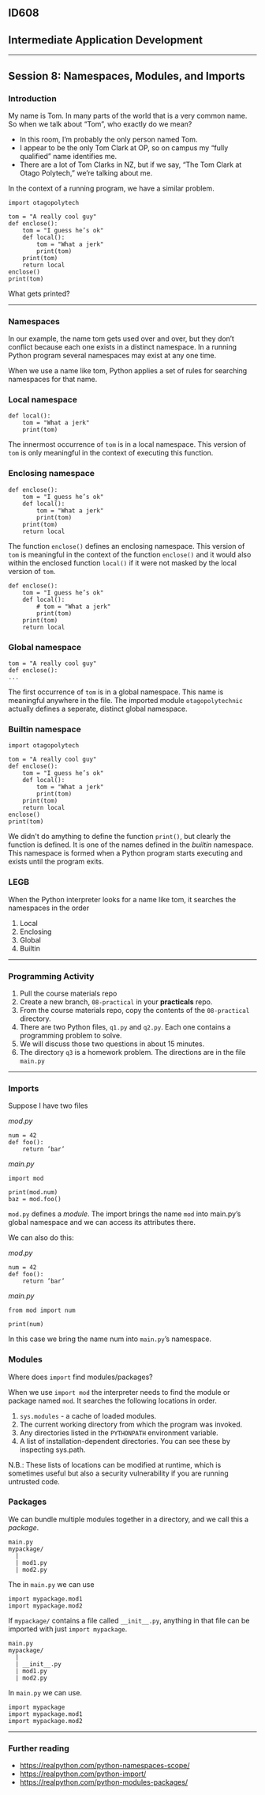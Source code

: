 ## ID608
## Intermediate Application Development
---

## Session 8: Namespaces, Modules, and Imports

### Introduction
My name is Tom. In many parts of the world that is a very common name. So when we talk about “Tom”, who exactly do we mean?

  - In this room, I’m probably the only person named Tom.
  - I appear to be the only Tom Clark at OP, so on campus my “fully
qualified” name identifies me.
  - There are a lot of Tom Clarks in NZ, but if we say, “The Tom Clark at Otago Polytech,” we’re talking about me.

In the context of a running program, we have a similar problem.

```
import otagopolytech

tom = "A really cool guy"
def enclose():
    tom = "I guess he’s ok"
    def local():
        tom = "What a jerk"
        print(tom)
    print(tom)
    return local
enclose()
print(tom)
```

What gets printed?

---

### Namespaces

In our example, the name tom gets used over and over, but they don’t conflict because each one exists in a distinct namespace. In a running Python program several namespaces may exist at any one time.

When we use a name like tom, Python applies a set of rules for searching namespaces for that name.

### Local namespace

```
def local():
    tom = "What a jerk"
    print(tom)
```

The innermost occurrence of `tom` is in a local namespace. This version of `tom` is only meaningful in the context of executing this function.


### Enclosing namespace
```
def enclose():
    tom = "I guess he’s ok"
    def local():
        tom = "What a jerk"
        print(tom)
    print(tom)
    return local
```
The function `enclose()` defines an enclosing namespace. This version of `tom` is meaningful in the context of the function `enclose()` and it would also within the enclosed function `local()` if it were not masked by the local version of `tom`.

```
def enclose():
    tom = "I guess he’s ok"
    def local():
        # tom = "What a jerk"
        print(tom)
    print(tom)
    return local
```

### Global namespace

```
tom = "A really cool guy"
def enclose():
...
```
The first occurrence of `tom` is in a global namespace. This name is meaningful anywhere in the file. The imported module `otagopolytechnic` actually defines a seperate, distinct global namespace.

### Builtin namespace
```
import otagopolytech

tom = "A really cool guy"
def enclose():
    tom = "I guess he’s ok"
    def local():
        tom = "What a jerk"
        print(tom)
    print(tom)
    return local
enclose()
print(tom)
```

We didn't do amything to define the function `print()`, but clearly the function is defined. It is one of the names defined in the *builtin* namespace. This namespace is formed when a Python program starts executing and exists until the program exits.

### LEGB
When the Python interpreter looks for a name like tom, it searches the namespaces in the order
  1. Local
  2. Enclosing 
  3. Global
  4. Builtin

---

### Programming Activity
  1. Pull the course materials repo
  2. Create a new branch, `08-practical` in your **practicals** repo.
  3. From the course materials repo, copy the contents of the `08-practical` directory.
  4. There are two Python files, `q1.py` and `q2.py`. Each one contains a programming problem to solve.
  5. We will discuss those two questions in about 15 minutes.
  6. The directory `q3` is a homework problem. The directions are in the file `main.py`

---

### Imports
Suppose I have two files

*mod.py*
```
num = 42
def foo():
    return ’bar’
```

*main.py*
```
import mod

print(mod.num)
baz = mod.foo()
```

`mod.py` defines a *module*. The import brings the name `mod` into main.py’s global namespace and we can access its attributes there.

We can also do this:

*mod.py*
```
num = 42
def foo():
    return ’bar’
```

*main.py*
```
from mod import num

print(num)
```
In this case we bring the name num into `main.py`’s namespace.

### Modules
Where does `import` find modules/packages?

When we use `import mod` the interpreter needs to find the module or package named `mod`. It
searches the following locations in order.

  1. `sys.modules` - a cache of loaded modules.
  2. The current working directory from which the program was invoked.
  3. Any directories listed in the `PYTHONPATH` environment variable.
  4. A list of installation-dependent directories. You can see these by inspecting sys.path.

 N.B.: These lists of locations can be modified at runtime, which is sometimes useful but also a security vulnerability if you are running untrusted code. 

### Packages
We can bundle multiple modules together in a directory, and we call this a *package*.

```
main.py
mypackage/
  |
  | mod1.py
  | mod2.py
```

The in `main.py` we can use

```
import mypackage.mod1
import mypackage.mod2
```

If `mypackage/` contains a file called `__init__.py`, anything in that file can be imported with just `import mypackage`.

```
main.py
mypackage/
  |
  | __init__.py
  | mod1.py
  | mod2.py
```

In `main.py` we can use.
```
import mypackage
import mypackage.mod1
import mypackage.mod2
```

---

### Further reading
  - https://realpython.com/python-namespaces-scope/
  - https://realpython.com/python-import/
  - https://realpython.com/python-modules-packages/

